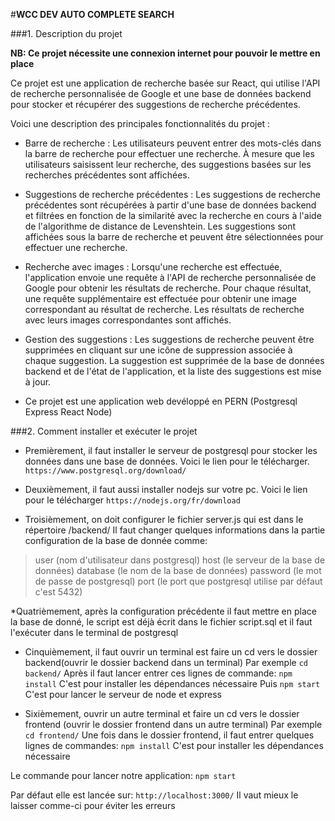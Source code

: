 #**WCC DEV AUTO COMPLETE SEARCH**

###1. Description du projet

**NB: Ce projet nécessite une connexion internet pour pouvoir le mettre en place**

Ce projet est une application de recherche basée sur React, qui utilise l'API de recherche personnalisée de Google et une base de données backend pour stocker et récupérer des suggestions de recherche précédentes.

Voici une description des principales fonctionnalités du projet :

* Barre de recherche : Les utilisateurs peuvent entrer des mots-clés dans la barre de recherche pour effectuer une recherche. À mesure que les utilisateurs saisissent leur recherche, des suggestions basées sur les recherches précédentes sont affichées.

* Suggestions de recherche précédentes : Les suggestions de recherche précédentes sont récupérées à partir d'une base de données backend et filtrées en fonction de la similarité avec la recherche en cours à l'aide de l'algorithme de distance de Levenshtein. Les suggestions sont affichées sous la barre de recherche et peuvent être sélectionnées pour effectuer une recherche.

* Recherche avec images : Lorsqu'une recherche est effectuée, l'application envoie une requête à l'API de recherche personnalisée de Google pour obtenir les résultats de recherche. Pour chaque résultat, une requête supplémentaire est effectuée pour obtenir une image correspondant au résultat de recherche. Les résultats de recherche avec leurs images correspondantes sont affichés.

* Gestion des suggestions : Les suggestions de recherche peuvent être supprimées en cliquant sur une icône de suppression associée à chaque suggestion. La suggestion est supprimée de la base de données backend et de l'état de l'application, et la liste des suggestions est mise à jour.

* Ce projet est une application web devéloppé en PERN (Postgresql Express React Node)

###2. Comment installer et exécuter le projet

* Premièrement, il faut installer le serveur de postgresql pour stocker les données dans une base de données.
Voici le lien pour le télécharger.
`https://www.postgresql.org/download/`

* Deuxièmement, il faut aussi installer nodejs sur votre pc.
Voici le lien pour le télécharger
`https://nodejs.org/fr/download`

* Troisièmement, on doit configurer le fichier server.js qui est dans le répertoire /backend/
Il faut changer quelques informations dans la partie configuration de la base de donnée comme:
> user (nom d'utilisateur dans postgresql)
> host (le serveur de la base de données)
> database (le nom de la base de données)
> password (le mot de passe de postgresql)
> port (le port que postgresql utilise par défaut c'est 5432)

*Quatrièmement, après la configuration précédente il faut mettre en place la base de donné, le script est déjà 
écrit dans le fichier script.sql et il faut l'exécuter dans le terminal de postgresql

* Cinquièmement, il faut ouvrir un terminal est faire un cd vers le dossier backend(ouvrir le dossier backend dans un terminal)
Par exemple
`cd backend/`
Après il faut lancer entrer ces lignes de commande:
`npm install`
C'est pour installer les dépendances nécessaire
Puis 
`npm start`
C'est pour lancer le serveur de node et express

* Sixièmement, ouvrir un autre terminal et faire un cd vers le dossier frontend (ouvrir le dossier frontend dans un autre terminal)
Par exemple
`cd frontend/`
Une fois dans le dossier frontend, il faut entrer quelques lignes de commandes:
`npm install`
C'est pour installer les dépendances nécessaire

Le commande pour lancer notre application:
`npm start`

Par défaut elle est lancée sur: 
`http://localhost:3000/`
Il vaut mieux le laisser comme-ci pour éviter les erreurs
